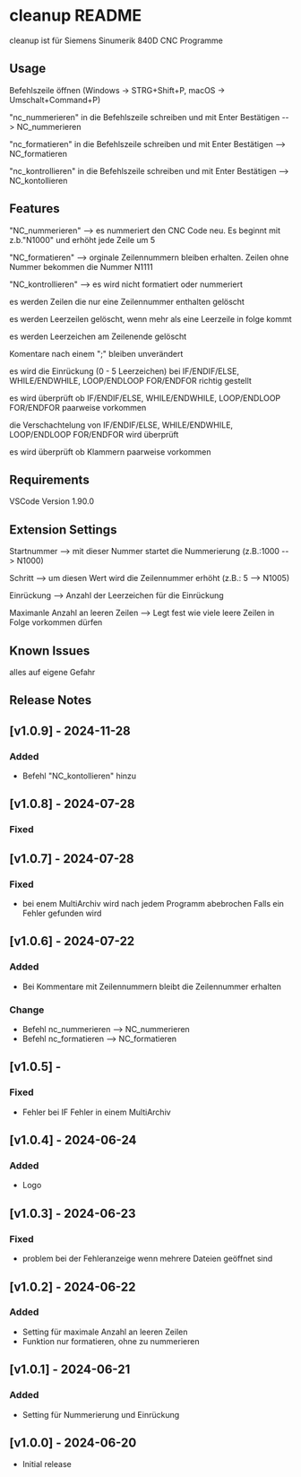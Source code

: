 # cleanup README

cleanup ist für Siemens Sinumerik 840D CNC Programme

## Usage

Befehlszeile öffnen (Windows -> STRG+Shift+P, macOS -> Umschalt+Command+P)

"nc_nummerieren" in die Befehlszeile schreiben und mit Enter Bestätigen --> NC_nummerieren

"nc_formatieren"  in die Befehlszeile schreiben und mit Enter Bestätigen --> NC_formatieren

"nc_kontrollieren" in die Befehlszeile schreiben und mit Enter Bestätigen --> NC_kontollieren

## Features

"NC_nummerieren" --> es nummeriert den CNC Code neu. Es beginnt mit z.b."N1000" und erhöht jede Zeile um 5

"NC_formatieren" --> orginale Zeilennummern bleiben erhalten. Zeilen ohne Nummer bekommen die Nummer N1111

"NC_kontrollieren" --> es wird nicht formatiert oder nummeriert

es werden Zeilen die nur eine Zeilennummer enthalten gelöscht

es werden Leerzeilen gelöscht, wenn mehr als eine Leerzeile in folge kommt

es werden Leerzeichen am Zeilenende gelöscht

Komentare nach einem ";" bleiben unverändert

es wird die Einrückung (0 - 5 Leerzeichen) bei IF/ENDIF/ELSE, WHILE/ENDWHILE, LOOP/ENDLOOP FOR/ENDFOR richtig gestellt

es wird überprüft ob IF/ENDIF/ELSE, WHILE/ENDWHILE, LOOP/ENDLOOP FOR/ENDFOR paarweise vorkommen

die Verschachtelung von IF/ENDIF/ELSE, WHILE/ENDWHILE, LOOP/ENDLOOP FOR/ENDFOR wird überprüft

es wird überprüft ob Klammern paarweise vorkommen

## Requirements

VSCode Version 1.90.0

## Extension Settings

Startnummer --> mit dieser Nummer startet die Nummerierung (z.B.:1000 --> N1000)

Schritt --> um diesen Wert wird die Zeilennummer erhöht (z.B.: 5 --> N1005)

Einrückung --> Anzahl der Leerzeichen für die Einrückung

Maximanle Anzahl an leeren Zeilen --> Legt fest wie viele leere Zeilen in Folge vorkommen dürfen

## Known Issues

alles auf eigene Gefahr

## Release Notes

## [v1.0.9] - 2024-11-28

### Added

- Befehl "NC_kontollieren" hinzu

## [v1.0.8] - 2024-07-28

### Fixed

## [v1.0.7] - 2024-07-28

### Fixed

- bei enem MultiArchiv wird nach jedem Programm abebrochen Falls ein Fehler gefunden wird

## [v1.0.6] - 2024-07-22

### Added

- Bei Kommentare mit Zeilennummern bleibt die Zeilennummer erhalten

### Change

- Befehl nc_nummerieren --> NC_nummerieren
- Befehl nc_formatieren --> NC_formatieren

## [v1.0.5] -

### Fixed

- Fehler bei IF Fehler in einem MultiArchiv

## [v1.0.4] - 2024-06-24

### Added

- Logo

## [v1.0.3] - 2024-06-23

### Fixed

- problem bei der Fehleranzeige wenn mehrere Dateien geöffnet sind

## [v1.0.2] - 2024-06-22

### Added

- Setting für maximale Anzahl an leeren Zeilen
- Funktion nur formatieren, ohne zu nummerieren

## [v1.0.1] - 2024-06-21

### Added

- Setting für Nummerierung und Einrückung

## [v1.0.0] - 2024-06-20

- Initial release
